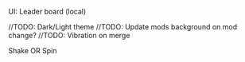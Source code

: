 ﻿UI:
Leader board (local)

//TODO: Dark/Light theme
//TODO: Update mods background on mod change?
//TODO: Vibration on merge

Shake OR Spin